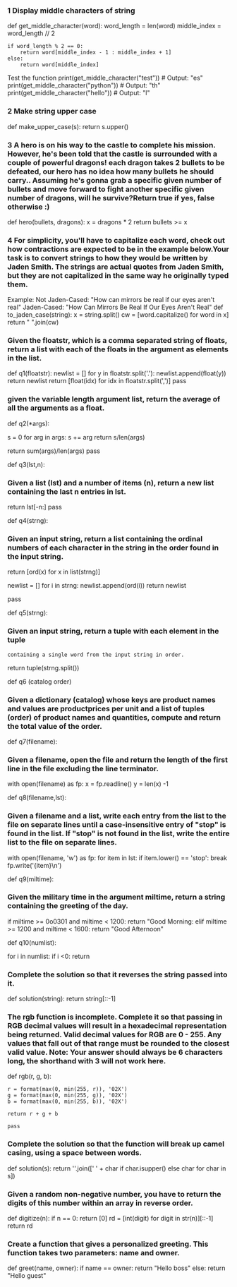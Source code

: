 ### 1 Display middle characters of string

def get_middle_character(word):
    word_length = len(word)
    middle_index = word_length // 2

    if word_length % 2 == 0:
        return word[middle_index - 1 : middle_index + 1]
    else:
        return word[middle_index]

Test the function
print(get_middle_character("test"))  # Output: "es"
print(get_middle_character("python"))  # Output: "th"
print(get_middle_character("hello"))  # Output: "l"

### 2 Make string upper case
def make_upper_case(s):
    return s.upper()

### 3 A hero is on his way to the castle to complete his mission. However, he's been told that the castle is surrounded with a couple of powerful dragons! each dragon takes 2 bullets to be defeated, our hero has no idea how many bullets he should carry.. Assuming he's gonna grab a specific given number of bullets and move forward to fight another specific given number of dragons, will he survive?Return true if yes, false otherwise :)

def hero(bullets, dragons):
    x = dragons * 2
    return bullets >= x

### 4 For simplicity, you'll have to capitalize each word, check out how contractions are expected to be in the example below.Your task is to convert strings to how they would be written by Jaden Smith. The strings are actual quotes from Jaden Smith, but they are not capitalized in the same way he originally typed them.
Example:
Not Jaden-Cased: "How can mirrors be real if our eyes aren't real"
Jaden-Cased:     "How Can Mirrors Be Real If Our Eyes Aren't Real"
def to_jaden_case(string):
    x = string.split()
    cw = [word.capitalize() for word in x]
    return " ".join(cw)

### Given the floatstr, which is a comma separated string of floats, return a list with each of the floats in the argument as elements in the list.
def q1(floatstr):
  newlist = []
  for y in floatstr.split('.'):
    newlist.append(float(y))
  return newlist
return [float(idx) for idx in floatstr.split(',')]
pass

### given the variable length argument list, return the average of all the arguments as a float.
def q2(*args):

s = 0
for arg in args:
  s += arg
return s/len(args)

return sum(args)/len(args)
pass

def q3(lst,n):
### Given a list (lst) and a number of items (n), return a new list containing the last n entries in lst.

return lst[-n:]
pass

def q4(strng):

### Given an input string, return a list containing the ordinal numbers of each character in the string in the order found in the input string.

return [ord(x) for x in list(strng)]

newlist = []
for i in strng:
  newlist.append(ord(i))
return newlist

pass

def q5(strng):

### Given an input string, return a tuple with each element in the tuple
    containing a single word from the input string in order.

return tuple(strng.split())

def q6 (catalog order)
### Given a dictionary (catalog) whose keys are product names and values are productprices per unit and a list of tuples (order) of product names and quantities, compute and return the total value of the order.

def q7(filename):

### Given a filename, open the file and return the length of the first line in the file excluding the line terminator.

with open(filename) as fp:
  x = fp.readline()
  y = len(x) -1

def q8(filename,lst):
### Given a filename and a list, write each entry from the list to the file on separate lines until a case-insensitive entry of "stop" is found in the list. If "stop" is not found in the list, write the entire list to the file on separate lines.
with open(filename, 'w') as fp:
  for item in lst:
    if item.lower() == 'stop':
      break
    fp.write('{item}\n')
    
def q9(miltime):

### Given the military time in the argument miltime, return a string containing the greeting of the day.

if miltime >= 0o0301 and miltime < 1200:
  return "Good Morning:
elif miltime >= 1200 and miltime < 1600:
  return "Good Afternoon"

def q10(numlist):

for i in numlist:
  if i <0:
    return

### Complete the solution so that it reverses the string passed into it.

def solution(string):
    return string[::-1]
### The rgb function is incomplete. Complete it so that passing in RGB decimal values will result in a hexadecimal representation being returned. Valid decimal values for RGB are 0 - 255. Any values that fall out of that range must be rounded to the closest valid value. Note: Your answer should always be 6 characters long, the shorthand with 3 will not work here.

def rgb(r, g, b):

    r = format(max(0, min(255, r)), '02X')
    g = format(max(0, min(255, g)), '02X')
    b = format(max(0, min(255, b)), '02X')

    return r + g + b

    pass

### Complete the solution so that the function will break up camel casing, using a space between words.

def solution(s):
    return ''.join([' ' + char if char.isupper() else char for char in s])

### Given a random non-negative number, you have to return the digits of this number within an array in reverse order.

def digitize(n):
    if n == 0:
        return [0]
    rd = [int(digit) for digit in str(n)][::-1]
    return rd
### Create a function that gives a personalized greeting. This function takes two parameters: name and owner.
def greet(name, owner):
    if name == owner:
        return "Hello boss"
    else:
        return "Hello guest"
